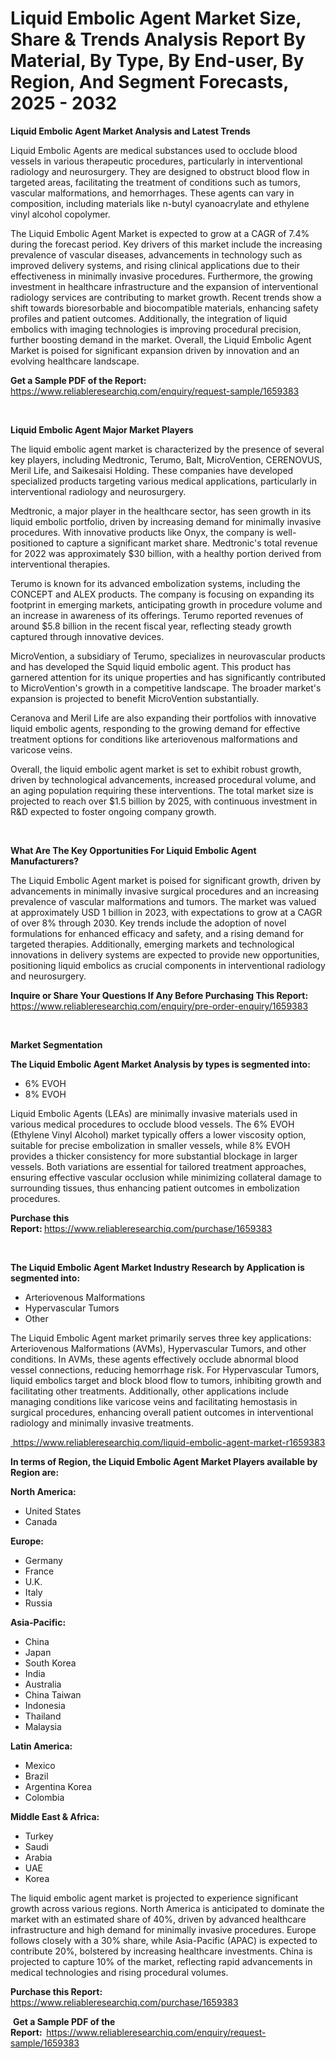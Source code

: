 <p><h1>Liquid Embolic Agent Market Size, Share & Trends Analysis Report By Material, By Type, By End-user, By Region, And Segment Forecasts, 2025 - 2032</h1></p><p><strong>Liquid Embolic Agent Market Analysis and Latest Trends</strong></p>
<p><p>Liquid Embolic Agents are medical substances used to occlude blood vessels in various therapeutic procedures, particularly in interventional radiology and neurosurgery. They are designed to obstruct blood flow in targeted areas, facilitating the treatment of conditions such as tumors, vascular malformations, and hemorrhages. These agents can vary in composition, including materials like n-butyl cyanoacrylate and ethylene vinyl alcohol copolymer.</p><p>The Liquid Embolic Agent Market is expected to grow at a CAGR of 7.4% during the forecast period. Key drivers of this market include the increasing prevalence of vascular diseases, advancements in technology such as improved delivery systems, and rising clinical applications due to their effectiveness in minimally invasive procedures. Furthermore, the growing investment in healthcare infrastructure and the expansion of interventional radiology services are contributing to market growth. Recent trends show a shift towards bioresorbable and biocompatible materials, enhancing safety profiles and patient outcomes. Additionally, the integration of liquid embolics with imaging technologies is improving procedural precision, further boosting demand in the market. Overall, the Liquid Embolic Agent Market is poised for significant expansion driven by innovation and an evolving healthcare landscape.</p></p>
<p><strong>Get a Sample PDF of the Report:&nbsp;</strong> <a href="https://www.reliableresearchiq.com/enquiry/request-sample/1659383?utm_campaign=3068&utm_medium=2&utm_source=Github&utm_content=ia&utm_term=13042025&utm_id=liquid-embolic-agent">https://www.reliableresearchiq.com/enquiry/request-sample/1659383</a></p>
<p>&nbsp;</p>
<p><strong>Liquid Embolic Agent Major Market Players</strong></p>
<p><p>The liquid embolic agent market is characterized by the presence of several key players, including Medtronic, Terumo, Balt, MicroVention, CERENOVUS, Meril Life, and Saikesaisi Holding. These companies have developed specialized products targeting various medical applications, particularly in interventional radiology and neurosurgery.</p><p>Medtronic, a major player in the healthcare sector, has seen growth in its liquid embolic portfolio, driven by increasing demand for minimally invasive procedures. With innovative products like Onyx, the company is well-positioned to capture a significant market share. Medtronic's total revenue for 2022 was approximately $30 billion, with a healthy portion derived from interventional therapies.</p><p>Terumo is known for its advanced embolization systems, including the CONCEPT and ALEX products. The company is focusing on expanding its footprint in emerging markets, anticipating growth in procedure volume and an increase in awareness of its offerings. Terumo reported revenues of around $5.8 billion in the recent fiscal year, reflecting steady growth captured through innovative devices.</p><p>MicroVention, a subsidiary of Terumo, specializes in neurovascular products and has developed the Squid liquid embolic agent. This product has garnered attention for its unique properties and has significantly contributed to MicroVention's growth in a competitive landscape. The broader market's expansion is projected to benefit MicroVention substantially.</p><p>Ceranova and Meril Life are also expanding their portfolios with innovative liquid embolic agents, responding to the growing demand for effective treatment options for conditions like arteriovenous malformations and varicose veins. </p><p>Overall, the liquid embolic agent market is set to exhibit robust growth, driven by technological advancements, increased procedural volume, and an aging population requiring these interventions. The total market size is projected to reach over $1.5 billion by 2025, with continuous investment in R&D expected to foster ongoing company growth.</p></p>
<p>&nbsp;</p>
<p><strong>What Are The Key Opportunities For Liquid Embolic Agent Manufacturers?</strong></p>
<p><p>The Liquid Embolic Agent market is poised for significant growth, driven by advancements in minimally invasive surgical procedures and an increasing prevalence of vascular malformations and tumors. The market was valued at approximately USD 1 billion in 2023, with expectations to grow at a CAGR of over 8% through 2030. Key trends include the adoption of novel formulations for enhanced efficacy and safety, and a rising demand for targeted therapies. Additionally, emerging markets and technological innovations in delivery systems are expected to provide new opportunities, positioning liquid embolics as crucial components in interventional radiology and neurosurgery.</p></p>
<p><strong>Inquire or Share Your Questions If Any Before Purchasing This Report:</strong> <a href="https://www.reliableresearchiq.com/enquiry/pre-order-enquiry/1659383?utm_campaign=3068&utm_medium=2&utm_source=Github&utm_content=ia&utm_term=13042025&utm_id=liquid-embolic-agent">https://www.reliableresearchiq.com/enquiry/pre-order-enquiry/1659383</a></p>
<p>&nbsp;</p>
<p><strong>Market Segmentation</strong></p>
<p><strong>The Liquid Embolic Agent Market Analysis by types is segmented into:</strong></p>
<p><ul><li>6% EVOH</li><li>8% EVOH</li></ul></p>
<p><p>Liquid Embolic Agents (LEAs) are minimally invasive materials used in various medical procedures to occlude blood vessels. The 6% EVOH (Ethylene Vinyl Alcohol) market typically offers a lower viscosity option, suitable for precise embolization in smaller vessels, while 8% EVOH provides a thicker consistency for more substantial blockage in larger vessels. Both variations are essential for tailored treatment approaches, ensuring effective vascular occlusion while minimizing collateral damage to surrounding tissues, thus enhancing patient outcomes in embolization procedures.</p></p>
<p><strong>Purchase this Report:&nbsp;</strong><a href="https://www.reliableresearchiq.com/purchase/1659383?utm_campaign=3068&utm_medium=2&utm_source=Github&utm_content=ia&utm_term=13042025&utm_id=liquid-embolic-agent">https://www.reliableresearchiq.com/purchase/1659383</a></p>
<p>&nbsp;</p>
<p><strong>The Liquid Embolic Agent Market Industry Research by Application is segmented into:</strong></p>
<p><ul><li>Arteriovenous Malformations</li><li>Hypervascular Tumors</li><li>Other</li></ul></p>
<p><p>The Liquid Embolic Agent market primarily serves three key applications: Arteriovenous Malformations (AVMs), Hypervascular Tumors, and other conditions. In AVMs, these agents effectively occlude abnormal blood vessel connections, reducing hemorrhage risk. For Hypervascular Tumors, liquid embolics target and block blood flow to tumors, inhibiting growth and facilitating other treatments. Additionally, other applications include managing conditions like varicose veins and facilitating hemostasis in surgical procedures, enhancing overall patient outcomes in interventional radiology and minimally invasive treatments.</p></p>
<p><a href="https://www.reliableresearchiq.com/liquid-embolic-agent-market-r1659383?utm_campaign=3068&utm_medium=2&utm_source=Github&utm_content=ia&utm_term=13042025&utm_id=liquid-embolic-agent">&nbsp;https://www.reliableresearchiq.com/liquid-embolic-agent-market-r1659383</a></p>
<p><strong>In terms of Region, the Liquid Embolic Agent Market Players available by Region are:</strong></p>
<p>
    <p> <strong> North America: </strong>
        <ul>
            <li>United States</li>
            <li>Canada</li>
        </ul>
        </p> 
    <p> <strong> Europe: </strong>
        <ul>
            <li>Germany</li>
            <li>France</li>
            <li>U.K.</li>
            <li>Italy</li>
            <li>Russia</li>
        </ul>
        </p> 
    <p> <strong> Asia-Pacific: </strong>
        <ul>
            <li>China</li>
            <li>Japan</li>
            <li>South Korea</li>
            <li>India</li>
            <li>Australia</li>
            <li>China Taiwan</li>
            <li>Indonesia</li>
            <li>Thailand</li>
            <li>Malaysia</li>
        </ul>
        </p> 
    <p> <strong> Latin America: </strong>
        <ul>
            <li>Mexico</li>
            <li>Brazil</li>
            <li>Argentina Korea</li>
            <li>Colombia</li>
        </ul>
        </p> 
    <p> <strong> Middle East & Africa: </strong>
        <ul>
            <li>Turkey</li>
            <li>Saudi</li>
            <li>Arabia</li>
            <li>UAE</li>
            <li>Korea</li>
        </ul>
    </p>
    </p>
<p><p>The liquid embolic agent market is projected to experience significant growth across various regions. North America is anticipated to dominate the market with an estimated share of 40%, driven by advanced healthcare infrastructure and high demand for minimally invasive procedures. Europe follows closely with a 30% share, while Asia-Pacific (APAC) is expected to contribute 20%, bolstered by increasing healthcare investments. China is projected to capture 10% of the market, reflecting rapid advancements in medical technologies and rising procedural volumes.</p></p>
<p><strong>Purchase this Report: </strong><a href="https://www.reliableresearchiq.com/purchase/1659383?utm_campaign=3068&utm_medium=2&utm_source=Github&utm_content=ia&utm_term=13042025&utm_id=liquid-embolic-agent">https://www.reliableresearchiq.com/purchase/1659383</a></p>
<p>&nbsp;<strong>Get a Sample PDF of the Report:&nbsp;&nbsp;</strong><a href="https://www.reliableresearchiq.com/enquiry/request-sample/1659383?utm_campaign=3068&utm_medium=2&utm_source=Github&utm_content=ia&utm_term=13042025&utm_id=liquid-embolic-agent">https://www.reliableresearchiq.com/enquiry/request-sample/1659383</a></p>
<p><strong></strong></p>
<p><p></p><p></p><p></p></p>